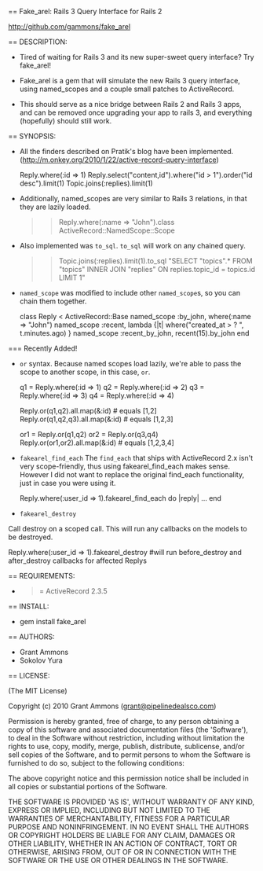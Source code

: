 == Fake_arel: Rails 3 Query Interface for Rails 2

http://github.com/gammons/fake_arel

== DESCRIPTION:

* Tired of waiting for Rails 3 and its new super-sweet query interface? Try fake_arel!

* Fake_arel is a gem that will simulate the new Rails 3 query interface, using named_scopes and a couple small patches to ActiveRecord.

* This should serve as a nice bridge between Rails 2 and Rails 3 apps, and can be removed once upgrading your app to rails 3, and everything (hopefully) should still work.

== SYNOPSIS:

* All the finders described on Pratik's blog have been implemented. (http://m.onkey.org/2010/1/22/active-record-query-interface)

    Reply.where(:id => 1)
    Reply.select("content,id").where("id > 1").order("id desc").limit(1)
    Topic.joins(:replies).limit(1)

* Additionally, named_scopes are very similar to Rails 3 relations, in that they are lazily loaded.

    >> Reply.where(:name => "John").class
    ActiveRecord::NamedScope::Scope

* Also implemented was `to_sql`. `to_sql` will work on any chained query. 
    >> Topic.joins(:replies).limit(1).to_sql
    "SELECT \"topics\".* FROM \"topics\"   INNER JOIN \"replies\" ON replies.topic_id = topics.id   LIMIT 1"

* `named_scope` was modified to include other `named_scope`s, so you can chain them together. 

    class Reply < ActiveRecord::Base
      named_scope :by_john, where(:name => "John")
      named_scope :recent, lambda {|t| where("created_at > ? ", t.minutes.ago) }
      named_scope :recent_by_john, recent(15).by_john
    end

=== Recently Added!

* `or` syntax. Because named scopes load lazily, we're able to pass the scope to another scope, in this case, `or`.

    q1 = Reply.where(:id => 1)
    q2 = Reply.where(:id => 2)
    q3 = Reply.where(:id => 3)
    q4 = Reply.where(:id => 4)

    Reply.or(q1,q2).all.map(&:id)  # equals [1,2]
    Reply.or(q1,q2,q3).all.map(&:id) # equals [1,2,3]

    or1 = Reply.or(q1,q2)
    or2 = Reply.or(q3,q4)
    Reply.or(or1,or2).all.map(&:id) # equals [1,2,3,4]

* `fakearel_find_each`
The `find_each` that ships with ActiveRecord 2.x isn't very scope-friendly, thus using fakearel_find_each makes sense.  However I did not want to replace the original find_each functionality, just in case you were using it.

    Reply.where(:user_id => 1).fakearel_find_each do |reply|
      ...
    end

* `fakearel_destroy`

Call destroy on a scoped call.  This will run any callbacks on the models to be destroyed.

  Reply.where(:user_id => 1).fakearel_destroy #will run before_destroy and after_destroy callbacks for affected Replys
  


== REQUIREMENTS:

* >= ActiveRecord 2.3.5

== INSTALL:

* gem install fake_arel

== AUTHORS:

* Grant Ammons
* Sokolov Yura

== LICENSE:

(The MIT License)

Copyright (c) 2010 Grant Ammons (grant@pipelinedealsco.com)

Permission is hereby granted, free of charge, to any person obtaining
a copy of this software and associated documentation files (the
'Software'), to deal in the Software without restriction, including
without limitation the rights to use, copy, modify, merge, publish,
distribute, sublicense, and/or sell copies of the Software, and to
permit persons to whom the Software is furnished to do so, subject to
the following conditions:

The above copyright notice and this permission notice shall be
included in all copies or substantial portions of the Software.

THE SOFTWARE IS PROVIDED 'AS IS', WITHOUT WARRANTY OF ANY KIND,
EXPRESS OR IMPLIED, INCLUDING BUT NOT LIMITED TO THE WARRANTIES OF
MERCHANTABILITY, FITNESS FOR A PARTICULAR PURPOSE AND NONINFRINGEMENT.
IN NO EVENT SHALL THE AUTHORS OR COPYRIGHT HOLDERS BE LIABLE FOR ANY
CLAIM, DAMAGES OR OTHER LIABILITY, WHETHER IN AN ACTION OF CONTRACT,
TORT OR OTHERWISE, ARISING FROM, OUT OF OR IN CONNECTION WITH THE
SOFTWARE OR THE USE OR OTHER DEALINGS IN THE SOFTWARE.
